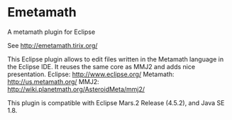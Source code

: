 # Emetamath
A metamath plugin for Eclipse

See http://emetamath.tirix.org/

This Eclipse plugin allows to edit files written in the Metamath language in the Eclipse IDE. It reuses the same core as MMJ2 and adds nice presentation.
Eclipse: http://www.eclipse.org/
Metamath: http://us.metamath.org/
MMJ2: http://wiki.planetmath.org/AsteroidMeta/mmj2/

This plugin is compatible with Eclipse Mars.2 Release (4.5.2), and Java SE 1.8.

